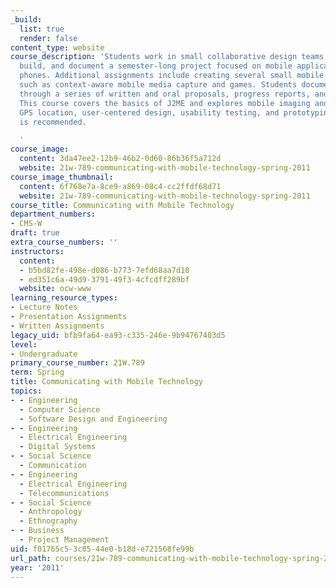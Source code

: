 ```yaml
---
_build:
  list: true
  render: false
content_type: website
course_description: 'Students work in small collaborative design teams to propose,
  build, and document a semester-long project focused on mobile applications for cell
  phones. Additional assignments include creating several small mobile applications
  such as context-aware mobile media capture and games. Students document their work
  through a series of written and oral proposals, progress reports, and final reports.
  This course covers the basics of J2ME and explores mobile imaging and media creation,
  GPS location, user-centered design, usability testing, and prototyping. Java experience
  is recommended.

  '
course_image:
  content: 3da47ee2-12b9-46b2-0d60-86b36f5a712d
  website: 21w-789-communicating-with-mobile-technology-spring-2011
course_image_thumbnail:
  content: 6f768e7a-8ce9-a869-08c4-cc2ffdf68d71
  website: 21w-789-communicating-with-mobile-technology-spring-2011
course_title: Communicating with Mobile Technology
department_numbers:
- CMS-W
draft: true
extra_course_numbers: ''
instructors:
  content:
  - b5bd82fe-498e-d086-b773-7efd68aa7d10
  - ed351c6a-49d9-3791-49f3-4cfcdff289bf
  website: ocw-www
learning_resource_types:
- Lecture Notes
- Presentation Assignments
- Written Assignments
legacy_uid: bfb9fa64-ea93-c335-246e-9b94767403d5
level:
- Undergraduate
primary_course_number: 21W.789
term: Spring
title: Communicating with Mobile Technology
topics:
- - Engineering
  - Computer Science
  - Software Design and Engineering
- - Engineering
  - Electrical Engineering
  - Digital Systems
- - Social Science
  - Communication
- - Engineering
  - Electrical Engineering
  - Telecommunications
- - Social Science
  - Anthropology
  - Ethnography
- - Business
  - Project Management
uid: f01765c5-3c05-44e0-b18d-e721568fe99b
url_path: courses/21w-789-communicating-with-mobile-technology-spring-2011
year: '2011'
---
```

